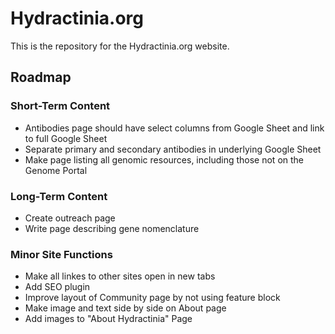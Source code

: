 # Hydractinia.org

This is the repository for the Hydractinia.org website.

## Roadmap


### Short-Term Content

- Antibodies page should have select columns from Google Sheet and link to full Google Sheet
- Separate primary and secondary antibodies in underlying Google Sheet
- Make page listing all genomic resources, including those not on the Genome Portal

### Long-Term Content

- Create outreach page
- Write page describing gene nomenclature

### Minor Site Functions

- Make all linkes to other sites open in new tabs
- Add SEO plugin 
- Improve layout of Community page by not using feature block
- Make image and text side by side on About page
- Add images to "About Hydractinia" Page
